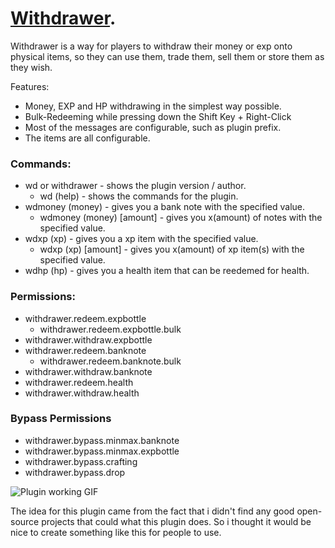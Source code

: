 # [Withdrawer](https://www.spigotmc.org/resources/withdrawer.103986/).
Withdrawer is a way for players to withdraw their money or exp onto physical items, so they can use them, trade them, sell them or store them as they wish.

Features:
  - Money, EXP and HP withdrawing in the simplest way possible.
  - Bulk-Redeeming while pressing down the Shift Key + Right-Click
  - Most of the messages are configurable, such as plugin prefix.
  - The items are all configurable.

### Commands:
 - wd or withdrawer - shows the plugin version / author.
   - wd (help) - shows the commands for the plugin.
 - wdmoney (money) - gives you a bank note with the specified value.
   - wdmoney (money) [amount] - gives you x(amount) of notes with the specified value.
 - wdxp (xp) - gives you a xp item with the specified value.
   - wdxp (xp) [amount] - gives you x(amount) of xp item(s) with the specified value.
 - wdhp (hp) - gives you a health item that can be reedemed for health.
 

### Permissions:
  - withdrawer.redeem.expbottle
    - withdrawer.redeem.expbottle.bulk 
  - withdrawer.withdraw.expbottle
  - withdrawer.redeem.banknote
    - withdrawer.redeem.banknote.bulk
  - withdrawer.withdraw.banknote
  - withdrawer.redeem.health
  - withdrawer.withdraw.health
### Bypass Permissions
  - withdrawer.bypass.minmax.banknote
  - withdrawer.bypass.minmax.expbottle	
  - withdrawer.bypass.crafting
  - withdrawer.bypass.drop

![Plugin working GIF](https://media.giphy.com/media/CVflLRSCW1KGa2UjEi/giphy.gif)

The idea for this plugin came from the fact that i didn't find any good open-source projects that could what this plugin does.
So i thought it would be nice to create something like this for people to use.
